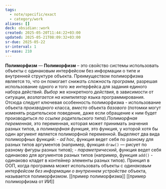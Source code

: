 ```yaml
---
tags:
  - note/specific/exact
  - category/work
aliases: []
deck: obsidian::work
created: 2025-05-20T11:44:22+03:00
updated: 2025-05-21T08:09:32+03:00
sr-due: 2025-05-22
sr-interval: 1
sr-ease: 210
---
```


**Полиморфизм**
—
**Полиморфизм** – это свойство системы использовать объекты с одинаковым интерфейсом без информации о типе и внутренней структуре объекта. Преимуществом полиморфизма является то, что он помогает *снижать сложность программ*, разрешая использование одного и того же интерфейса для задания единого набора действий. *Выбор* же конкретного *действия*, в зависимости от ситуации, *возлагается на компилятор* языка программирования. Отсюда следует ключевая особенность полиморфизма - использование объекта *производного* класса, *вместо* объекта *базового* (потомки могут изменять родительское поведение, даже если обращение к ним будет производиться *по ссылке родительского типа*).*Полиморфная переменная*, это переменная, которая может принимать значения разных типов, а *полиморфная функция*, это функция, у которой хотя бы один аргумент является полиморфной переменной. Выделяют два вида полиморфных функций: - *ad hoc*, функция ведет себя по разному для разных типов аргументов (например, функция `draw()` — рисует по разному фигуры разных типов); - *параметрический*, функция ведет себя одинаково для аргументов разных типов (например, функция `add()` - одинаково кладет в контейнер элементы разных типов).
Принцип в ООП, когда программа может использовать объекты с *одинаковым интерфейсом без информации о внутреннем устройстве* объекта, называется полиморфизмом.
[[пример полиморфизма]]
[[пример полиморфизма от ИИ]]
